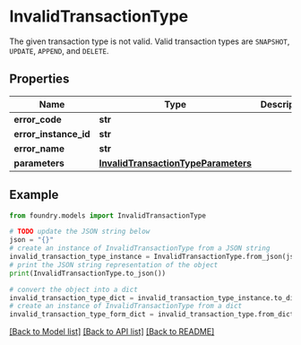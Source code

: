 # InvalidTransactionType

The given transaction type is not valid. Valid transaction types are `SNAPSHOT`, `UPDATE`, `APPEND`, and `DELETE`.

## Properties

Name | Type | Description | Notes
------------ | ------------- | ------------- | -------------
**error_code** | **str** |  |
**error_instance_id** | **str** |  | \[optional\]
**error_name** | **str** |  |
**parameters** | [**InvalidTransactionTypeParameters**](InvalidTransactionTypeParameters.md) |  |

## Example

```python
from foundry.models import InvalidTransactionType

# TODO update the JSON string below
json = "{}"
# create an instance of InvalidTransactionType from a JSON string
invalid_transaction_type_instance = InvalidTransactionType.from_json(json)
# print the JSON string representation of the object
print(InvalidTransactionType.to_json())

# convert the object into a dict
invalid_transaction_type_dict = invalid_transaction_type_instance.to_dict()
# create an instance of InvalidTransactionType from a dict
invalid_transaction_type_form_dict = invalid_transaction_type.from_dict(invalid_transaction_type_dict)
```

[\[Back to Model list\]](../README.md#documentation-for-models) [\[Back to API list\]](../README.md#documentation-for-api-endpoints) [\[Back to README\]](../README.md)
